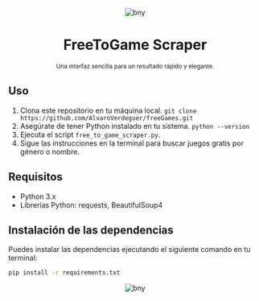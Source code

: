 <p align="center">
  <img src="https://web.archive.org/web/20060429235904/http://hk.geocities.com:80/freefreefeeling/004.gif" alt="bny">
</p>

<h1 align="center">FreeToGame Scraper</h1>

<p align="center"><small>Una interfaz sencilla para un resultado rápido y elegante.</small></p>




## Uso

1. Clona este repositorio en tu máquina local. `git clone https://github.com/AlvaroVerdeguer/freeGames.git`
2. Asegúrate de tener Python instalado en tu sistema. `python --version`
4. Ejecuta el script `free_to_game_scraper.py`.
5. Sigue las instrucciones en la terminal para buscar juegos gratis por género o nombre.

## Requisitos

- Python 3.x
- Librerías Python: requests, BeautifulSoup4

## Instalación de las dependencias

Puedes instalar las dependencias ejecutando el siguiente comando en tu terminal:

```bash
pip install -r requirements.txt

```
<p align="center">
  <img src="https://web.archive.org/web/20060429235904/http://hk.geocities.com:80/freefreefeeling/004.gif" alt="bny">
</p>
